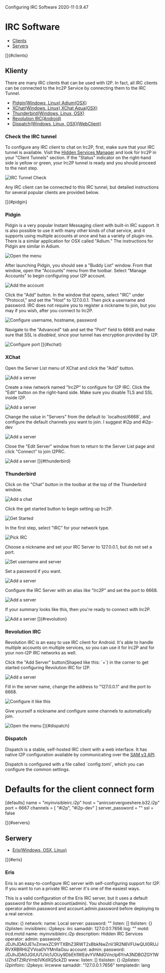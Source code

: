  Configuring IRC
Software 2020-11 0.9.47 

# IRC Software

- [Clients](#clients)
- [Servers](#servers)

[]{#clients}

## Klienty

There are many IRC clients that can be used with I2P. In fact, all IRC
clients can be connected to the Irc2P Service by connecting them to the
IRC Tunnel.

- [Pidgin(Windows, Linux) Adium(OSX)](#pidgin)
- [XChat(Windows, Linux) XChat Aqua(OSX)](#xchat)
- [Thunderbird(Windows, Linux, OSX)](#thunderbird)
- [Revolution IRC(Android)](#revolution)
- [Dispatch(Windows, Linux, OSX)(WebClient)](#dispatch)

### Check the IRC tunnel

To configure any IRC client to chat on Irc2P, first, make sure that your
IRC tunnel is available. Visit the [Hidden Services
Manager](http://127.0.0.1:7657/i2ptunnel/) and look for Irc2P in your
\"Client Tunnels\" section. If the \"Status\" indicator on the
right-hand side is yellow or green, your Irc2P tunnel is ready and you
should proceed to the next step.

![IRC Tunnel
Check](images/irc/tuncheck-irc-all.png "IRC Tunnel Check")

Any IRC client can be connected to this IRC tunnel, but detailed
instructions for several popular clients are provided below.

[]{#pidgin}

### Pidgin

Pidgin is a very popular Instant Messaging client with built-in IRC
support. It is also possible to use it with many other kinds of chat
service, and it supports using multiple accounts at once and has a
variety of plugin-ins. There is a similar application for OSX called
\"Adium.\" The instructions for Pidgin are similar in Adium.

![Open the
menu](images/irc/pidgin-irc-0.png "Pidgin Step One")

After launching Pidgin, you should see a \"Buddy List\" window. From
that window, open the \"Accounts\" menu from the toolbar. Select
\"Manage Accounts\" to begin configuring your I2P account.

![Add the
account](images/irc/pidgin-irc-1.png "Pidgin Step Two")

Click the \"Add\" button. In the window that opens, select \"IRC\" under
\"Protocol,\" and set the \"Host\" to 127.0.0.1. Then pick a username
and password. IRC does not require you to register a nickname to join,
but you may if you wish, after you connect to Irc2P.

![Configure username, hostname,
password](images/irc/pidgin-irc-2.png "Pidgin Step Three")

Navigate to the \"Advanced\" tab and set the \"Port\" field to 6668 and
make sure that SSL is *disabled*, since your tunnel has encryption
provided by I2P.

![Configure
port](images/irc/pidgin-irc-3.png "Pidgin Step Four")
[]{#xchat}

### XChat

Open the Server List menu of XChat and click the \"Add\" button.

![Add a
server](images/irc/xchat-irc-0.png "XChat Step One")

Create a new network named \"Irc2P\" to configure for I2P IRC. Click the
\"Edit\" button on the right-hand side. Make sure you disable TLS and
SSL inside I2P.

![Add a
server](images/irc/xchat-irc-1.png "XChat Step Two")

Change the value in \"Servers\" from the default to \`localhost/6668\`,
and configure the default channels you want to join. I suggest #i2p and
#i2p-dev

![Add a
server](images/irc/xchat-irc-2.png "XChat Step Three")

Close the \"Edit Server\" window from to return to the Server List page
and click \"Connect\" to join I2PRC.

![Add a
server](images/irc/xchat-irc-3.png "XChat Step Four")
[]{#thunderbird}

### Thunderbird

Click on the \"Chat\" button in the toolbar at the top of the
Thunderbird window.

![Add a
chat](images/irc/thunderbird-irc-0.png "Thunderbird Step One")

Click the get started button to begin setting up Irc2P.

![Get
Started](images/irc/thunderbird-irc-1.png "Thunderbird Step Two")

In the first step, select \"IRC\" for your network type.

![Pick
IRC](images/irc/thunderbird-irc-2.png "Thunderbird Step Three")

Choose a nickname and set your IRC Server to 127.0.0.1, but do not set a
port.

![Set username and
server](images/irc/thunderbird-irc-3.png "Thunderbird Step Four")

Set a password if you want.

![Add a
server](images/irc/thunderbird-irc-4.png "Thunderbird Step Five")

Configure the IRC Server with an alias like \"Irc2P\" and set the port
to 6668.

![Add a
server](images/irc/thunderbird-irc-5.png "Thunderbird Step Six")

If your summary looks like this, then you\'re ready to connect with
Irc2P.

![Add a
server](images/irc/thunderbird-irc-6.png "Thunderbird Step Seven")
[]{#revolution}

### Revolution IRC

Revolution IRC is an easy to use IRC client for Android. It\'s able to
handle multiple accounts on multiple services, so you can use it for
Irc2P and for your non-I2P IRC networks as well.

Click the \"Add Server\" button(Shaped like this: \`+\`) in the corner
to get started configuring Revolution IRC for I2P.

![Add a
server](images/irc/revolution-irc-0.png "Revolution Step One")

Fill in the server name, change the address to \"127.0.0.1\" and the
port to 6668.

![Configure it like
this](images/irc/revolution-irc-1.png "Revolution Step Two")

Give yourself a nickname and configure some channels to automatically
join.

![Open the
menu](images/irc/revolution-irc-2.png "Revolution Step Three")
[]{#dispatch}

### Dispatch

Dispatch is a stable, self-hosted IRC client with a web interface. It
has native I2P configuration available by communicating over the [SAM v3
API]().

Dispatch is configured with a file called \`config.toml\`, which you can
configure the common settings.

 # Defaults for the client connect form
 [defaults]
 name = "myinvisibleirc.i2p"
 host = "anircservergoeshere.b32.i2p"
 port = 6667
 channels = [
 "#i2p",
 "#i2p-dev"
 ]
 server_password = ""
 ssl = false

[]{#servers}

## Serwery

- [Eris(Windows, OSX, Linux)](#eris)

[]{#eris}

### Eris

Eris is an easy-to-configure IRC server with self-configuring support
for I2P. If you want to run a private IRC server it\'s one of the
easiest ways.

This is a valid configuration of the Eris IRC server, but it uses a
default password for the admin account(admin). You should change the
operator.admin.password and account.admin.password before deploying to a
real service.

 mutex: {}
 network:
 name: Local
 server:
 password: ""
 listen: []
 tlslisten: {}
 i2plisten:
 invisibleirc:
 i2pkeys: iirc
 samaddr: 127.0.0.1:7656
 log: ""
 motd: ircd.motd
 name: myinvisibleirc.i2p
 description: Hidden IRC Services
 operator:
 admin:
 password: JDJhJDA0JE1vZmwxZC9YTXBhZ3RWT2xBbkNwZnV3R2N6VFUwQUI0RUJRVXRBRHliZVVoa0VYMnlIaGsu
 account:
 admin:
 password: JDJhJDA0JGtUU1JVc1JOUy9DbEh1WEdvYVlMdGVnclp6YnA3NDBOZGY1WUZhdTZtRzVmb1VKdXQ5ckZD
 www: 
 listen: []
 tlslisten: {}
 i2plisten:
 i2pinfoirc:
 i2pkeys: iircwww
 samaddr: "127.0.0.1:7656"
 templatedir: lang


